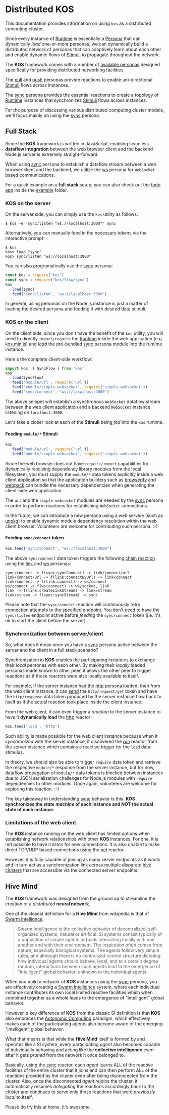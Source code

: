 # Distributed KOS

This documentation provides information on using `kos` as a
distributed computing cluster.

Since every instance of [Runtime](./intro.md#runtime) is essentially a
[Persona](./intro.md#persona) that can dynamically *load* one-or-more
personas, we can dynamically build a distributed network of personas
that can adaptively learn about each other and enable dynamic flows of
[Stimuli](./intro.md#stimulus) to propagate throughout the network.

The **KOS** framework comes with a number of
[available personas](../README.md#available-personas) designed
specifically for providing distributed networking facilities.

The [pull](../flow/pull.md) and [push](../flow/push.md) personas
provide reactions to enable uni-directional
[Stimuli](./intro.md#stimulus) flows across instances.

The [sync](../flow/sync.md) persona provides the essential reactions
to create a topology of [Runtime](./intro.md#runtime) instances that
synchronizes [Stimuli](./intro.md#stimulus) flows across instances.

For the purpose of discussing various distributed computing cluster
models, we'll focus mainly on using the [sync](../flow/sync.md)
persona.

## Full Stack

Since the **KOS** framework is written in JavaScript, enabling
seamless **dataflow integration** between the web browser client and
the backend Node.js server is extremely straight-forward.

When using [sync](../flow/sync.md) persona to establish a dataflow
stream between a web browser client and the backend, we utilize the
[ws](../flow/ws.md) persona for `WebSocket` based communications.

For a quick example on a **full stack** setup, you can also check out
the [todo app](../example/todo) inside the [example](../example)
folder.

### KOS on the server

On the server side, you can simply use the `kos` utility as follows:

```
$ kos -e 'sync/listen "ws://localhost:3000"' sync
```

Alternatively, you can manually feed in the necessary tokens via the
interactive prompt:

```
$ kos
kos> load "sync"
kos> sync/listen "ws://localhost:3000"
```

You can also programatically use the [sync](../flow/sync.md)
persona:

```js
const kos = require("kos")
const sync = require("kos/flow/sync")
kos
  .load(sync)
  .feed('sync/listen', 'ws://localhost:3000')
```

In general, using personas on the Node.js instance is just a matter of
loading the desired persona and feeding it with desired data stimuli.

### KOS on the client

On the client side, since you don't have the benefit of the `kos`
utility, you will need to directly `import/require` the
[Runtime](./intro.md#runtime) inside the web application
(e.g. [kos.min.js](../dist/kos.min.js)) and *load* the pre-bundled
[sync](../flow/sync.md) persona module into the runtime instance.

Here's the complete client-side workflow:

```js
import kos, { SyncFlow } from 'kos'
kos
  .load(SyncFlow)
  .feed('module/url', require('url'))
  .feed('module/simple-websocket', require('simple-websocket'))
  .feed('sync/connect', "ws://localhost:3000")
```

The above snippet will establish a synchronous `WebSocket` dataflow
stream between the web client application and a backend `WebSocket`
instance listening on `localhost:3000`.

Let's take a closer look at each of the **Stimuli** being *fed*
into the `kos` runtime.

#### Feeding `module/*` Stimuli

```js
kos
  .feed('module/url', require('url'))
  .feed('module/simple-websocket', require('simple-websocket'))
```

Since the web browser does not have `require/import` capabilities for
dynamically resolving dependency library modules from the local
filesystem, you must supply the `module/*` data tokens explicitly
inside a web client application so that the application builders such
as [browserify](http://browserify.org) and
[webpack](http://webpack.js.org) can bundle the necessary dependencies
when generating the client-side web application.

The `url` and the `simple-websocket` modules are needed by the
[sync](../flow/sync.md) persona in order to perform reactions for
establishing `WebSocket` connections.

In the future, we can introduce a new persona using a web service
(such as [unpkg](https://unpkg.com)) to enable dynamic module
dependency resolution within the web client browser. Volunteers are
welcome for contributing such persona. :-)

#### Feeding `sync/connect` token

```js
kos.feed('sync/connect', "ws://localhost:3000")
```

The above `sync/connect` data token triggers the following
[chain reaction](./intro.md#chain-reactions) using the
[link](../flow/link.md) and [ws](../flow/ws.md) personas:

```
sync/connect -> f(sync:syncConnect) -> link/connect/url
link/connect/url -> f(link:connectByUrl) -> link/connect
link/connect -> f(link:connect) -> ws/connect
ws/connect -> f(ws:connect) -> ws/socket, link
link -> f(link:createLinkStream) -> link/stream
link/stream -> f(sync:syncStream) -> sync
```

Please note that the `sync/connect` reaction will continuously retry
connection attempts to the specified endpoint. You don't need to have
the `sync/listen` endpoint active before *feeding* the `sync/connect`
token (i.e. it's ok to start the client before the server).

### Synchronization between server/client

So, what does it mean once you have a [sync](../flow/sync.md) persona
active between the server and the client in a full stack scenario?

Synchronization in **KOS** enables the participating instances to
exchange their *local* personas with each other. By making their
*locally* loaded personas made known to other peer, it allows the
other peer to trigger reactions as if those reactors were also locally
available to itself.

For example, if the server instance had the
[http](../flow/http.md) persona loaded, then from the web client
instance, it can [send](./usage.md#sending-stimuli) the
`http/request/get` token and have the `http/response` data token
produced by the server instance flow back to itself as if the actual
reaction took place inside the client instance.

From the web client, it can even trigger a *reaction* to the server
instance to have it **dynamically load** the
[http](../flow/http.md) reactor:

```js
kos.feed('load', 'http')
```

Such ability is made possible for the web client instance because when
it *synchronized* with the server instance, it discovered the
[run](../flow/run.md) reactor from the server instance which
contains a reactive trigger for the `load` data stimulus.

In theory, we should also be able to trigger `require` data token and
retrieve the respective `module/*` response from the server instance,
but for now, dataflow propagation of `module/*` data tokens is blocked
between instances due to JSON serialization challenges for Node.js
modules with `require` dependencies to other modules. Once again,
volunteers are welcome for exploring this reaction. :-)

The key takeaway in understanding [sync](../flow/sync.md) behavior is
this: **KOS synchronizes the *state machine* of each instance and NOT
the actual state of each instance.**

### Limitations of the web client

The **KOS** instance running on the web client has limited options
when establishing network relationships with other **KOS**
instances. For one, it is not possible to have it *listen* for new
connections. It is also unable to make direct TCP/UDP based
connections using the [net](../flow/net.md) reactor.

However, it is fully capable of joining as many server endpoints as it
wants and in turn act as a synchronization link across multiple
disparate [hive clusters](#hive-mind) that are accessible via the
connected server endpoints.

## Hive Mind

The **KOS** framework was designed from the ground up to streamline
the creation of a *distributed* **neural network**.

One of the closest definition for a **Hive Mind** from wikipedia is
that of
[Swarm Intellignce](https://en.wikipedia.org/wiki/Swarm_intelligence):

> Swarm Intelligence is the collective behavior of decentralized,
> self-organized systems, natural or artifical. SI systems consist
> typically of a population of simple agents or boids interacting
> locally with one another and with their environment. The inspiration
> often comes from nature, especially biological systems. The agents
> follow very simple rules, and although there is no centralized
> control structure dictating how individual agents should behave,
> local, and to a certain degree random, interactions between such
> agents lead to the emergence of "intelligent" global behavior,
> unknown to the individual agents.

When you build a network of **KOS** instances using the
[sync](../flow/sync.md) persona, you are effectively creating a
[Swarm Intellignce](https://en.wikipedia.org/wiki/Swarm_intelligence)
system, where each individual instance contributes its own local
limited reactive facilities which when combined together as a whole
leads to the emergence of "intelligent" global behavior.

However, a key difference of **KOS** from the classic SI definition is
that **KOS** also embraces the
[Autonomic Computing](https://en.wikipedia.org/wiki/Autonomic_Computing)
paradigm, which effectively makes each of the participating agents
also become aware of the emerging "intelligent" global behavior.

What that means is that while the **Hive Mind** itself is formed by
and operates like a SI system, every participating *agent* also
becomes capable of individually behaving and acting like the
**collective intelligence** even after it gets *pruned* from the
network it once belonged to.

Basically, using the [sync](../flow/sync.md) reactor, each *agent*
learns ALL of the reactive facilities of the entire cluster that it
joins and can then perform ALL of the reactions provided by the
cluster even after being disonncected from the cluster.  Also, once
the disconnected *agent* rejoins the cluster, it automatically resumes
*delegating* the reactions accordingly back to the cluster and
continues to serve only those reactions that were *previously local*
to itself.

Please do try this at home. It's awesome.
